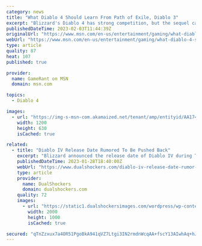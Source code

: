 ```yaml
---
category: news
title: "What Diablo 4 Should Learn From Path of Exile, Diablo 3"
excerpt: "Blizzard's Diablo 4 has strong competition, but the sequel can succeed by building upon its prior titles as well as ARPGs like Path of Exile."
publishedDateTime: 2023-02-03T11:44:39Z
originalUrl: "https://www.msn.com/en-us/entertainment/gaming/what-diablo-4-should-learn-from-path-of-exile-diablo-3/ar-AA1754Xo"
webUrl: "https://www.msn.com/en-us/entertainment/gaming/what-diablo-4-should-learn-from-path-of-exile-diablo-3/ar-AA1754Xo"
type: article
quality: 87
heat: 107
published: true

provider:
  name: GameRant on MSN
  domain: msn.com

topics:
  - Diablo 4

images:
  - url: "https://img-s-msn-com.akamaized.net/tenant/amp/entityid/AA174UmN.img?h=630&w=1200&m=6&q=60&o=t&l=f&f=jpg"
    width: 1200
    height: 630
    isCached: true

related:
  - title: "Diablo IV Release Date Rumored To Be Pushed Back"
    excerpt: "Blizzard announced the release date of Diablo IV during The Game Awards and confirmed that it would open the doors of Sanctuary once it launches on PlayStation 4, PlayStation 5, Xbox One ..."
    publishedDateTime: 2023-01-28T18:40:00Z
    webUrl: "https://www.dualshockers.com/diablo-iv-release-date-rumor-pushed-back/"
    type: article
    provider:
      name: DualShockers
      domain: dualshockers.com
    quality: 72
    images:
      - url: "https://static1.dualshockersimages.com/wordpress/wp-content/uploads/2023/01/diablo-iv-lilith-opens-her-wings-and-barbarian-seems-determined.jpg"
        width: 2000
        height: 1000
        isCached: true

secured: "qTnZzxux7a4OR51PgoBkA941qVZ7Ltgi3IN2rmdnWcqAA+fscY13AIwhAq+hJ1lrCkmlRzyaJhmAwrHy+wgXmm7fB63u77IGX4bmYZ6hqnUpSBESft4dnoI00nEFX4UA/9DGd5jD0k45LPkAQQ3mzeR/uCQuHuRnTiVXhfpbpVf7PFsVd+XWRLO90h56tfcgMB/FldZOsipUywc5dTWUZip1BDFGye+Uwv26k6gUhlO1eoCChTQpavgp5xMyvhTr8rTiPmPajATvsTvxTFS8AkMe4rxL9hHBqLa6Rbi43u1++qgqnm7NfiIg+Ys5cRTHeTO86n12YAo2fcb21X1zi9hQ1Zz+KKsJb0s3vtrmcJE=;ChgVbrqvq6Rd4v1c64BNjg=="
---
```


